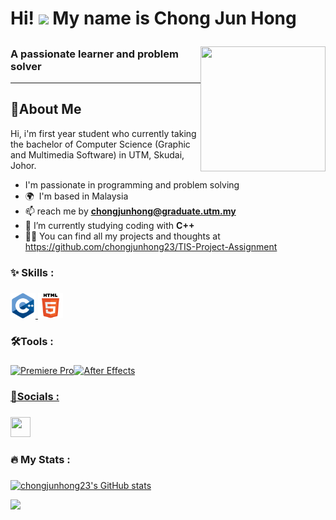 # <p align="left">Hi! ![](https://user-images.githubusercontent.com/18350557/176309783-0785949b-9127-417c-8b55-ab5a4333674e.gif) My name is Chong Jun Hong </p><img align="right" img src="https://gifdb.com/images/high/hello-cute-cat-box-kns8e4qa95ne2tnv.gif" width="200" height="200"/>


## <h3 align="left">A passionate learner and problem solver</h3>
---------------------------------------------------------------------------------
## 📄About Me
Hi, i'm first year student who currently taking the bachelor of Computer Science (Graphic and Multimedia Software) in UTM, Skudai, Johor.

- I'm passionate in programming and problem solving
- 🌍  I'm based in Malaysia
- 📫 reach me by **chongjunhong@graduate.utm.my**
- 🌱 I’m currently studying coding with **C++**
- 👨‍💻 You can find all my projects and thoughts at https://github.com/chongjunhong23/TIS-Project-Assignment

###
  
###

 <h3 align="left">✨ Skills : </h3>

###

<p align="left"> <a href="https://www.w3schools.com/cpp/" target="_blank" rel="noreferrer"> <img src="https://raw.githubusercontent.com/devicons/devicon/master/icons/cplusplus/cplusplus-original.svg" alt="cplusplus" width="40" height="40"/> </a> <a href="https://www.w3.org/html/" target="_blank" rel="noreferrer"> <img src="https://raw.githubusercontent.com/devicons/devicon/master/icons/html5/html5-original-wordmark.svg" alt="html5" width="40" height="40"/> </a> </p>



### 🛠Tools :

###


<p align="left">
<a href="https://www.adobe.com/uk/products/premiere.html" target="_blank" rel="noreferrer"><img src="https://raw.githubusercontent.com/danielcranney/readme-generator/main/public/icons/skills/premierepro-colored.svg" width="36" height="36" alt="Premiere Pro" /></a><a href="https://www.adobe.com/uk/products/aftereffects.html" target="_blank" rel="noreferrer"><img src="https://raw.githubusercontent.com/danielcranney/readme-generator/main/public/icons/skills/aftereffects-colored.svg" width="36" height="36" alt="After Effects" /></a><a href="![vscode](https://github.com/chongjunhong23/chongjunhong23/assets/148421606/d32a1255-f988-44b0-ba39-e772ea0ee942)" width="36" height="36"</a>







### 💬Socials :

###
<p align="left"> <a href="https://www.github.com/chongjunhong23" target="_blank" rel="noreferrer"> <picture> <source media="(prefers-color-scheme: dark)" srcset="https://raw.githubusercontent.com/danielcranney/readme-generator/main/public/icons/socials/github-dark.svg" /> <source media="(prefers-color-scheme: light)" srcset="https://raw.githubusercontent.com/danielcranney/readme-generator/main/public/icons/socials/github.svg" /> <img src="https://raw.githubusercontent.com/danielcranney/readme-generator/main/public/icons/socials/github.svg" width="32" height="32" /> </picture> </a></p>



###

<h3 align="left">🔥   My Stats :</h3>

###

<a href="http://www.github.com/chongjunhong23"><img src="https://github-readme-stats.vercel.app/api?username=chongjunhong23&show_icons=true&hide=&count_private=true&title_color=0891b2&text_color=ffffff&icon_color=0891b2&bg_color=1c1917&hide_border=true&show_icons=true" alt="chongjunhong23's GitHub stats" /></a>

<a href="http://www.github.com/chongjunhong23"><img src="https://github-readme-streak-stats.herokuapp.com/?user=chongjunhong23&stroke=ffffff&background=1c1917&ring=0891b2&fire=0891b2&currStreakNum=ffffff&currStreakLabel=0891b2&sideNums=ffffff&sideLabels=ffffff&dates=ffffff&hide_border=true" /></a>



